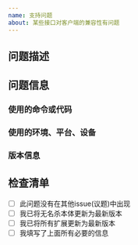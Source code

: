 ```yaml
---
name: 支持问题
about: 某些接口对客户端的兼容性有问题
---
```

## 问题描述

## 问题信息
<!-- 包括所有可能有助于理解和重现问题的相关信息 -->

### 使用的命令或代码
<!-- 需要什么命令或代码来重现问题？ -->

### 使用的环境、平台、设备
<!-- 您在什么环境、什么平台或什么设备上遇到问题？ -->



### 版本信息
<!--
您正在使用哪些相关版本？
例如: win64位，win32位
-->



## 检查清单
<!-- 请在`[]`中加一个`x`来勾选方框且周围没有空格，如下所示：`[x]` -->

- [ ] 此问题没有在其他issue(议题)中出现
- [ ] 我已将无名杀本体更新为最新版本
- [ ] 我已将所有扩展更新为最新版本
- [ ] 我填写了上面所有必要的信息
